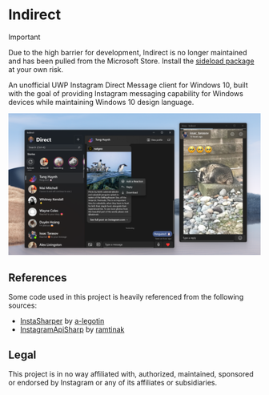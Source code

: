 # Indirect

> [!IMPORTANT]  
> Due to the high barrier for development, Indirect is no longer maintained and has been pulled from the Microsoft Store. Install the [sideload package](https://github.com/huynhsontung/Indirect/releases/download/v2.9.0/Indirect_2.9.0.0_neutral.msixbundle) at your own risk.

An unofficial UWP Instagram Direct Message client for Windows 10, built with the goal of providing Instagram messaging capability for Windows devices while maintaining Windows 10 design language.

![screenshot](screenshot.png)

## References
Some code used in this project is heavily referenced from the following sources:
- [InstaSharper](https://github.com/a-legotin/InstaSharper) by [a-legotin](https://github.com/a-legotin/)
- [InstagramApiSharp](https://github.com/ramtinak/InstagramApiSharp) by [ramtinak](https://github.com/ramtinak/)

## Legal
This project is in no way affiliated with, authorized, maintained, sponsored or endorsed by Instagram or any of its affiliates or subsidiaries.

